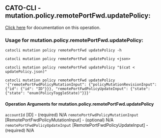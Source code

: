 
## CATO-CLI - mutation.policy.remotePortFwd.updatePolicy:
[Click here](https://api.catonetworks.com/documentation/#mutation-updatePolicy) for documentation on this operation.

### Usage for mutation.policy.remotePortFwd.updatePolicy:

`catocli mutation policy remotePortFwd updatePolicy -h`

`catocli mutation policy remotePortFwd updatePolicy <json>`

`catocli mutation policy remotePortFwd updatePolicy "$(cat < updatePolicy.json)"`

`catocli mutation policy remotePortFwd updatePolicy '{"remotePortFwdPolicyMutationInput": {"policyMutationRevisionInput": {"id": {"id": "ID"}}}, "remotePortFwdPolicyUpdateInput": {"state": {"state": "enum(PolicyToggleState)"}}}'`

#### Operation Arguments for mutation.policy.remotePortFwd.updatePolicy ####
`accountId` [ID] - (required) N/A 
`remotePortFwdPolicyMutationInput` [RemotePortFwdPolicyMutationInput] - (optional) N/A 
`remotePortFwdPolicyUpdateInput` [RemotePortFwdPolicyUpdateInput] - (required) N/A 

